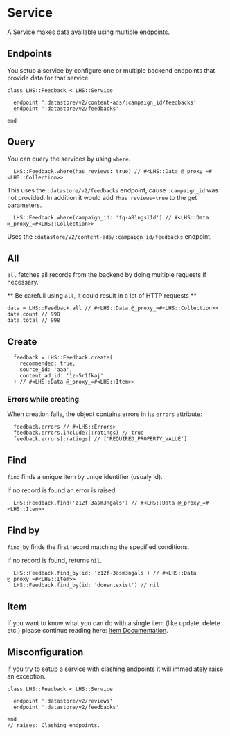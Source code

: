 Service
===

A Service makes data available using multiple endpoints.

## Endpoints

You setup a service by configure one or multiple backend endpoints that provide data for that service.

```
class LHS::Feedback < LHS::Service

  endpoint ':datastore/v2/content-ads/:campaign_id/feedbacks'
  endpoint ':datastore/v2/feedbacks'

end
```

## Query

You can query the services by using `where`.

```
  LHS::Feedback.where(has_reviews: true) // #<LHS::Data @_proxy_=#<LHS::Collection>>
```
This uses the `:datastore/v2/feedbacks` endpoint, cause `:campaign_id` was not provided.
In addition it would add `?has_reviews=true` to the get parameters.

```
  LHS::Feedback.where(campaign_id: 'fq-a81ngsl1d') // #<LHS::Data @_proxy_=#<LHS::Collection>>
```
Uses the `:datastore/v2/content-ads/:campaign_id/feedbacks` endpoint.

## All

`all` fetches all records from the backend by doing multiple requests if necessary.

** Be carefull using `all`, it could result in a lot of HTTP requests **

```
data = LHS::Feedback.all // #<LHS::Data @_proxy_=#<LHS::Collection>>
data.count // 998
data.total // 998
```

## Create

```
  feedback = LHS::Feedback.create(
    recommended: true,
    source_id: 'aaa',
    content_ad_id: '1z-5r1fkaj'
  ) // #<LHS::Data @_proxy_=#<LHS::Item>>
```

### Errors while creating

When creation fails, the object contains errors in its `errors` attribute:

```
  feedback.errors // #<LHS::Errors>
  feedback.errors.include?(:ratings) // true
  feedback.errors[:ratings] // ['REQUIRED_PROPERTY_VALUE']
```

## Find

`find` finds a unique item by uniqe identifier (usualy id).

If no record is found an error is raised.

```
  LHS::Feedback.find('z12f-3asm3ngals') // #<LHS::Data @_proxy_=#<LHS::Item>>
```

## Find by

`find_by` finds the first record matching the specified conditions.

If no record is found, returns `nil`.

```
  LHS::Feedback.find_by(id: 'z12f-3asm3ngals') // #<LHS::Data @_proxy_=#<LHS::Item>>
  LHS::Feedback.find_by(id: 'doesntexist') // nil
```

## Item

If you want to know what you can do with a single item (like update, delete etc.) please continue reading here:
[Item Documentation](item.md).

## Misconfiguration

If you try to setup a service with clashing endpoints it will immediately raise an exception.

```
class LHS::Feedback < LHS::Service

  endpoint ':datastore/v2/reviews'
  endpoint ':datastore/v2/feedbacks'

end
// raises: Clashing endpoints.
```

